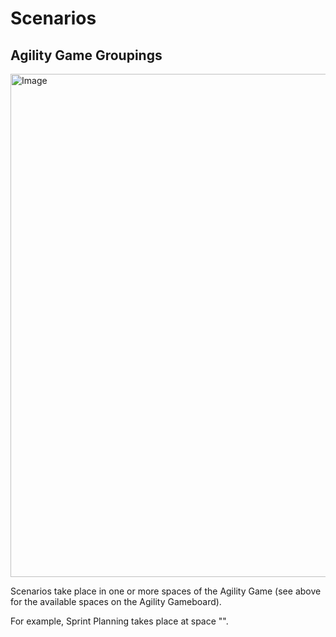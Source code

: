 # Scenarios

## Agility Game Groupings

<img width="1434" height="805" alt="Image" src="https://github.com/user-attachments/assets/e548d639-30e8-4536-83e0-cf4bd8e15d59" />

Scenarios take place in one or more spaces of the Agility Game (see above for the available spaces on the Agility Gameboard).

For example, Sprint Planning takes place at space "".
